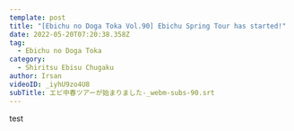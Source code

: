 ```yaml
---
template: post
title: "[Ebichu no Doga Toka Vol.90] Ebichu Spring Tour has started!"
date: 2022-05-20T07:20:38.358Z
tag:
  - Ebichu no Doga Toka
category:
  - Shiritsu Ebisu Chugaku
author: Irsan
videoID: _iyhU9zo4U8
subTitle: エビ中春ツアーが始まりました-_webm-subs-90.srt
---
```

test